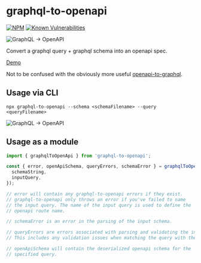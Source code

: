 # graphql-to-openapi

[![NPM](https://img.shields.io/npm/v/graphql-to-openapi.svg)](https://npmjs.com/graphql-to-openapi)
[![Known Vulnerabilities](https://snyk.io/test/github/schwer/graphql-to-openapi/badge.svg)](https://snyk.io/test/github/schwer/graphql-to-openapi)

<img alt="GraphQL → OpenAPI" src="https://raw.github.com/schwer/graphql-to-openapi/master/docs/src/logo.svg?sanitize=true">

Convert a graphql query + graphql schema into an openapi spec.

[Demo](https://schwer.github.io/graphql-to-openapi)

Not to be confused with the obviously more useful
[openapi-to-graphql](https://github.com/ibm/openapi-to-graphql).

## Usage via CLI

```
npx graphql-to-openapi --schema <schemaFilename> --query <queryFilename>
```

<img alt="GraphQL → OpenAPI" src="https://raw.github.com/schwer/graphql-to-openapi/master/static/usage.gif">

## Usage as a module

```typescript
import { graphqlToOpenApi } from 'graphql-to-openapi';

const { error, openApiSchema, queryErrors, schemaError } = graphqlToOpenApi({
  schemaString,
  inputQuery,
});

// error will contain any graphql-to-openapi errors if they exist.
// graphql-to-openapi only throws an error if you've failed to name
// the input query. The name of the input query is used to define the
// openapi route name.

// schemaError is an error in the parsing of the input schema.

// queryErrors are errors associated with parsing and validating the input query.
// This includes any validation issues when matching the query with the schema.

// openApiSchema will contain the deserialized openapi schema for the
// specified query.
```
